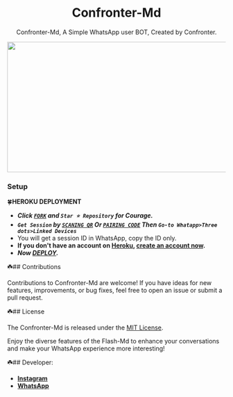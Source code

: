  <h1 align="center"> Confronter-Md</h1>
<p align="center"> Confronter-Md, A Simple WhatsApp user BOT, Created by Confronter.
</p>



<img src="https://telegra.ph/file/ae0f7e0a8d76a772b89e7.jpg" width="700" height="300"/>



### Setup

🍀**HEROKU DEPLOYMENT**
   - ***Click [`FORK`](https://github.com/Confronter/Confronter-Md/fork) and `Star ⭐ Repository` for Courage.***
   - ***`Get Session` by [`SCANING QR`](https://flash-md-qr.onrender.com) Or [`PAIRING CODE`](https://flashmd-session-5fea4d73011f.herokuapp.com/pair) Then `Go-to Whatapp>Three dots>Linked Devices`***
   - You will get a session ID in WhatsApp, copy the ID only.
   - **If you don't have an account on [Heroku](https://signup.heroku.com/), [create an account now](https://signup.heroku.com/).**
   - ***Now [DEPLOY](https://dashboard.heroku.com/new?template=https://github.com/Confronter/Confronter-Md).***


☘️## Contributions

Contributions to Confronter-Md are welcome! If you have ideas for new features, improvements, or bug fixes, feel free to open an issue or submit a pull request.

☘️## License

The Confronter-Md is released under the [MIT License](https://opensource.org/licenses/MIT).

Enjoy the diverse features of the Flash-Md  to enhance your conversations and make your WhatsApp experience more interesting!

☘️## Developer:

- [**Instagram**](https://instagram.com/confronter._)
- [**WhatsApp**](https://wa.me/254793908571)

